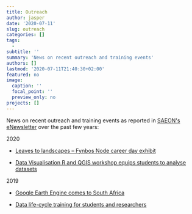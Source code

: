 ```yaml
---
title: Outreach
author: jasper
date: '2020-07-11'
slug: outreach
categories: []
tags:
  - 
subtitle: ''
summary: 'News on recent outreach and training events'
authors: []
lastmod: '2020-07-11T21:40:30+02:00'
featured: no
image:
  caption: ''
  focal_point: ''
  preview_only: no
projects: []
---
```


News on recent outreach and training events as reported in [SAEON's eNewsletter](https://enews.saeon.ac.za/) over the past few years:

2020

* [Leaves to landscapes – Fynbos Node career day exhibit](https://enews.saeon.ac.za/issue-02-2020/fynbos-node-career-day-exhibit/)

* [Data Visualisation R and QGIS workshop equips students to analyse datasets](https://enews.saeon.ac.za/issue-02-2020/data-visualisation-r-and-qgis-workshop/)


2019

* [Google Earth Engine comes to South Africa](http://www.saeon.ac.za/enewsletter/archives/2019/august2019/doc06)

* [Data life-cycle training for students and researchers](http://www.saeon.ac.za/enewsletter/archives/2019/april2019/doc11)

